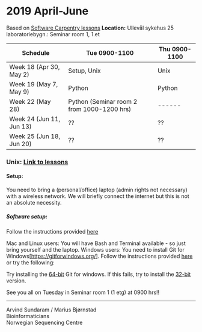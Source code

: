 # 2019 April-June

Based on [Software Carpentry lessons](https://software-carpentry.org/lessons/)
**Location:** Ullevål sykehus 25 laboratoriebygn.: Seminar room 1, 1.et


| Schedule                  | Tue 0900-1100 | Thu 0900-1100 |
| ------------------------- | ------------- |-------------- |
| Week 18 (Apr 30, May 2)   | Setup, Unix   | Unix          |
| Week 19 (May 7, May 9)    | Python        | Python        |
| Week 22 (May 28)          | Python (Seminar room 2 from 1000-1200 hrs)        | ------        |
| Week 24 (Jun 11, Jun 13)  | ??            | ??            |
| Week 25 (Jun 18, Jun 20)  | ??            | ??            |

### Unix: [Link to lessons](http://swcarpentry.github.io/shell-novice/)
#### Setup:
You need to bring a (personal/office) laptop (admin rights not necessary) with a wireless network. We will briefly connect the internet but this is not an absolute necessity.

##### Software setup:
Follow the instructions provided [here](http://swcarpentry.github.io/shell-novice/setup.html)

Mac and Linux users: You will have Bash and Terminal available - so just bring yourself and the laptop.
Windows users: You need to install Git for Windows[https://gitforwindows.org/]. Follow the instructions provided [here](http://swcarpentry.github.io/shell-novice/setup.html) or try the following:

Try installing the [64-bit](https://github.com/git-for-windows/git/releases/download/v2.21.0.windows.1/Git-2.21.0-64-bit.exe) Git for windows. If this fails, try to install the [32-bit](https://github.com/git-for-windows/git/releases/download/v2.21.0.windows.1/Git-2.21.0-32-bit.exe) version.

See you all on Tuesday in Seminar room 1 (1 etg) at 0900 hrs!!

-------------------------  

Arvind Sundaram / Marius Bjørnstad   
Bioinformaticians  
Norwegian Sequencing Centre
